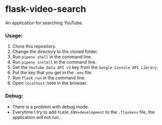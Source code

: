 # flask-video-search

An application for searching YouTube.

### Usage:
1. Clone this repository.
2. Change the directory to the cloned folder.
3. Run `pipenv shell` in the command line.
4. Run `pipenv install` in the command line.
5. Get the `YouTube Data API v3` key from the `Google Console API Library`.
6. Put the key that you get in the `.env` file.
7. Run `flask run` in the command line.
8. Open `localhost:5000` in the browser.

### Debug:
- There is a problem with debug mode.
- Everytime I try to add `FLASK_ENV=development` to the `.flaskenv` file, the application will not run.